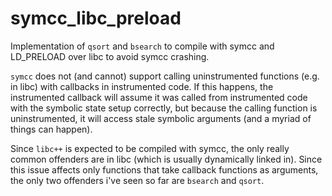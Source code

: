 # symcc_libc_preload
Implementation of `qsort` and `bsearch` to compile with symcc and LD_PRELOAD over libc to avoid symcc crashing.

`symcc` does not (and cannot) support calling uninstrumented functions (e.g. in libc) with callbacks in instrumented code. If this happens,
the instrumented callback will assume it was called from instrumented code with the symbolic state setup correctly, but because the calling function
is uninstrumented, it will access stale symbolic arguments (and a myriad of things can happen).

Since `libc++` is expected to be compiled with symcc, the only really common offenders are in libc (which is usually dynamically linked in).
Since this issue affects only functions that take callback functions as arguments, the only two offenders i've seen so far are `bsearch` and `qsort`.
